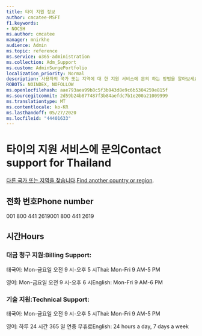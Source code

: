 ```yaml
---
title: 타이 지원 정보
author: cmcatee-MSFT
f1.keywords:
- NOCSH
ms.author: cmcatee
manager: mnirkhe
audience: Admin
ms.topic: reference
ms.service: o365-administration
ms.collection: Adm_Support
ms.custom: AdminSurgePortfolio
localization_priority: Normal
description: 사용자의 국가 또는 지역에 대 한 지원 서비스에 문의 하는 방법을 알아보세요.
ROBOTS: NOINDEX, NOFOLLOW
ms.openlocfilehash: aae793aea99b8c5f3b943d8e9c6b5304259e815f
ms.sourcegitcommit: 2d59b24b877487f3b84aefdc7b1e200a21009999
ms.translationtype: MT
ms.contentlocale: ko-KR
ms.lasthandoff: 05/27/2020
ms.locfileid: "44401633"
---
```

# <a name="contact-support-for-thailand"></a><span data-ttu-id="f05e9-103">타이의 지원 서비스에 문의</span><span class="sxs-lookup"><span data-stu-id="f05e9-103">Contact support for Thailand</span></span>

<span data-ttu-id="f05e9-104">[다른 국가 또는 지역을 찾습니다](../contact-support-for-business-products.md).</span><span class="sxs-lookup"><span data-stu-id="f05e9-104">[Find another country or region](../contact-support-for-business-products.md).</span></span>

## <a name="phone-number"></a><span data-ttu-id="f05e9-105">전화 번호</span><span class="sxs-lookup"><span data-stu-id="f05e9-105">Phone number</span></span>
<span data-ttu-id="f05e9-106">001 800 441 2619</span><span class="sxs-lookup"><span data-stu-id="f05e9-106">001 800 441 2619</span></span>

## <a name="hours"></a><span data-ttu-id="f05e9-107">시간</span><span class="sxs-lookup"><span data-stu-id="f05e9-107">Hours</span></span>
### <a name="billing-support"></a><span data-ttu-id="f05e9-108">대금 청구 지원:</span><span class="sxs-lookup"><span data-stu-id="f05e9-108">Billing Support:</span></span>

<span data-ttu-id="f05e9-109">태국어: Mon-금요일 오전 9 시-오후 5 시</span><span class="sxs-lookup"><span data-stu-id="f05e9-109">Thai: Mon-Fri 9 AM-5 PM</span></span>

<span data-ttu-id="f05e9-110">영어: Mon-금요일 오전 9 시-오후 6 시</span><span class="sxs-lookup"><span data-stu-id="f05e9-110">English: Mon-Fri 9 AM-6 PM</span></span>

### <a name="technical-support"></a><span data-ttu-id="f05e9-111">기술 지원:</span><span class="sxs-lookup"><span data-stu-id="f05e9-111">Technical Support:</span></span>

<span data-ttu-id="f05e9-112">태국어: Mon-금요일 오전 9 시-오후 5 시</span><span class="sxs-lookup"><span data-stu-id="f05e9-112">Thai: Mon-Fri 9 AM-5 PM</span></span>

<span data-ttu-id="f05e9-113">영어: 하루 24 시간 365 일 연중 무휴로</span><span class="sxs-lookup"><span data-stu-id="f05e9-113">English: 24 hours a day, 7 days a week</span></span>
